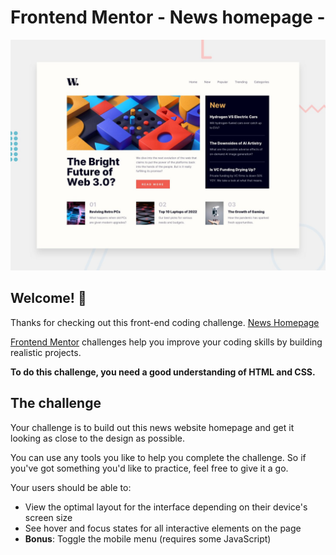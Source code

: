 # Frontend Mentor - News homepage - 

![Design preview for the News homepage coding challenge](./design/desktop-preview.jpg)

## Welcome! 👋

Thanks for checking out this front-end coding challenge.
[News Homepage](https://maskedup559.github.io/news-homepage-main-1/)

[Frontend Mentor](https://www.frontendmentor.io) challenges help you improve your coding skills by building realistic projects.

**To do this challenge, you need a good understanding of HTML and CSS.**

## The challenge

Your challenge is to build out this news website homepage and get it looking as close to the design as possible.

You can use any tools you like to help you complete the challenge. So if you've got something you'd like to practice, feel free to give it a go.

Your users should be able to:

- View the optimal layout for the interface depending on their device's screen size
- See hover and focus states for all interactive elements on the page
- **Bonus**: Toggle the mobile menu (requires some JavaScript)
